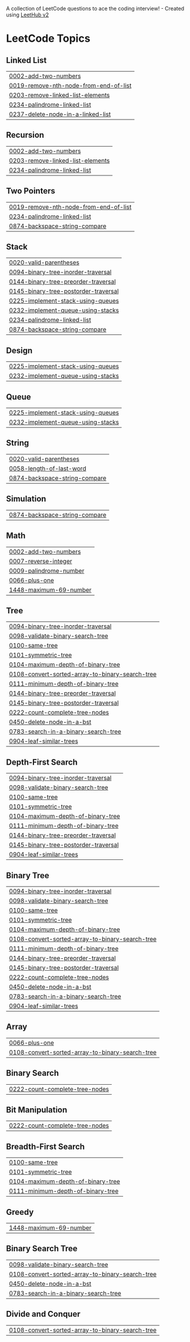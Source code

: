 A collection of LeetCode questions to ace the coding interview! - Created using [LeetHub v2](https://github.com/arunbhardwaj/LeetHub-2.0)
<!---LeetCode Topics Start-->
# LeetCode Topics
## Linked List
|  |
| ------- |
| [0002-add-two-numbers](https://github.com/dev-hasibul-kabir/dsa-prac/tree/master/0002-add-two-numbers) |
| [0019-remove-nth-node-from-end-of-list](https://github.com/dev-hasibul-kabir/dsa-prac/tree/master/0019-remove-nth-node-from-end-of-list) |
| [0203-remove-linked-list-elements](https://github.com/dev-hasibul-kabir/dsa-prac/tree/master/0203-remove-linked-list-elements) |
| [0234-palindrome-linked-list](https://github.com/dev-hasibul-kabir/dsa-prac/tree/master/0234-palindrome-linked-list) |
| [0237-delete-node-in-a-linked-list](https://github.com/dev-hasibul-kabir/dsa-prac/tree/master/0237-delete-node-in-a-linked-list) |
## Recursion
|  |
| ------- |
| [0002-add-two-numbers](https://github.com/dev-hasibul-kabir/dsa-prac/tree/master/0002-add-two-numbers) |
| [0203-remove-linked-list-elements](https://github.com/dev-hasibul-kabir/dsa-prac/tree/master/0203-remove-linked-list-elements) |
| [0234-palindrome-linked-list](https://github.com/dev-hasibul-kabir/dsa-prac/tree/master/0234-palindrome-linked-list) |
## Two Pointers
|  |
| ------- |
| [0019-remove-nth-node-from-end-of-list](https://github.com/dev-hasibul-kabir/dsa-prac/tree/master/0019-remove-nth-node-from-end-of-list) |
| [0234-palindrome-linked-list](https://github.com/dev-hasibul-kabir/dsa-prac/tree/master/0234-palindrome-linked-list) |
| [0874-backspace-string-compare](https://github.com/dev-hasibul-kabir/dsa-prac/tree/master/0874-backspace-string-compare) |
## Stack
|  |
| ------- |
| [0020-valid-parentheses](https://github.com/dev-hasibul-kabir/dsa-prac/tree/master/0020-valid-parentheses) |
| [0094-binary-tree-inorder-traversal](https://github.com/dev-hasibul-kabir/dsa-prac/tree/master/0094-binary-tree-inorder-traversal) |
| [0144-binary-tree-preorder-traversal](https://github.com/dev-hasibul-kabir/dsa-prac/tree/master/0144-binary-tree-preorder-traversal) |
| [0145-binary-tree-postorder-traversal](https://github.com/dev-hasibul-kabir/dsa-prac/tree/master/0145-binary-tree-postorder-traversal) |
| [0225-implement-stack-using-queues](https://github.com/dev-hasibul-kabir/dsa-prac/tree/master/0225-implement-stack-using-queues) |
| [0232-implement-queue-using-stacks](https://github.com/dev-hasibul-kabir/dsa-prac/tree/master/0232-implement-queue-using-stacks) |
| [0234-palindrome-linked-list](https://github.com/dev-hasibul-kabir/dsa-prac/tree/master/0234-palindrome-linked-list) |
| [0874-backspace-string-compare](https://github.com/dev-hasibul-kabir/dsa-prac/tree/master/0874-backspace-string-compare) |
## Design
|  |
| ------- |
| [0225-implement-stack-using-queues](https://github.com/dev-hasibul-kabir/dsa-prac/tree/master/0225-implement-stack-using-queues) |
| [0232-implement-queue-using-stacks](https://github.com/dev-hasibul-kabir/dsa-prac/tree/master/0232-implement-queue-using-stacks) |
## Queue
|  |
| ------- |
| [0225-implement-stack-using-queues](https://github.com/dev-hasibul-kabir/dsa-prac/tree/master/0225-implement-stack-using-queues) |
| [0232-implement-queue-using-stacks](https://github.com/dev-hasibul-kabir/dsa-prac/tree/master/0232-implement-queue-using-stacks) |
## String
|  |
| ------- |
| [0020-valid-parentheses](https://github.com/dev-hasibul-kabir/dsa-prac/tree/master/0020-valid-parentheses) |
| [0058-length-of-last-word](https://github.com/dev-hasibul-kabir/dsa-prac/tree/master/0058-length-of-last-word) |
| [0874-backspace-string-compare](https://github.com/dev-hasibul-kabir/dsa-prac/tree/master/0874-backspace-string-compare) |
## Simulation
|  |
| ------- |
| [0874-backspace-string-compare](https://github.com/dev-hasibul-kabir/dsa-prac/tree/master/0874-backspace-string-compare) |
## Math
|  |
| ------- |
| [0002-add-two-numbers](https://github.com/dev-hasibul-kabir/dsa-prac/tree/master/0002-add-two-numbers) |
| [0007-reverse-integer](https://github.com/dev-hasibul-kabir/dsa-prac/tree/master/0007-reverse-integer) |
| [0009-palindrome-number](https://github.com/dev-hasibul-kabir/dsa-prac/tree/master/0009-palindrome-number) |
| [0066-plus-one](https://github.com/dev-hasibul-kabir/dsa-prac/tree/master/0066-plus-one) |
| [1448-maximum-69-number](https://github.com/dev-hasibul-kabir/dsa-prac/tree/master/1448-maximum-69-number) |
## Tree
|  |
| ------- |
| [0094-binary-tree-inorder-traversal](https://github.com/dev-hasibul-kabir/dsa-prac/tree/master/0094-binary-tree-inorder-traversal) |
| [0098-validate-binary-search-tree](https://github.com/dev-hasibul-kabir/dsa-prac/tree/master/0098-validate-binary-search-tree) |
| [0100-same-tree](https://github.com/dev-hasibul-kabir/dsa-prac/tree/master/0100-same-tree) |
| [0101-symmetric-tree](https://github.com/dev-hasibul-kabir/dsa-prac/tree/master/0101-symmetric-tree) |
| [0104-maximum-depth-of-binary-tree](https://github.com/dev-hasibul-kabir/dsa-prac/tree/master/0104-maximum-depth-of-binary-tree) |
| [0108-convert-sorted-array-to-binary-search-tree](https://github.com/dev-hasibul-kabir/dsa-prac/tree/master/0108-convert-sorted-array-to-binary-search-tree) |
| [0111-minimum-depth-of-binary-tree](https://github.com/dev-hasibul-kabir/dsa-prac/tree/master/0111-minimum-depth-of-binary-tree) |
| [0144-binary-tree-preorder-traversal](https://github.com/dev-hasibul-kabir/dsa-prac/tree/master/0144-binary-tree-preorder-traversal) |
| [0145-binary-tree-postorder-traversal](https://github.com/dev-hasibul-kabir/dsa-prac/tree/master/0145-binary-tree-postorder-traversal) |
| [0222-count-complete-tree-nodes](https://github.com/dev-hasibul-kabir/dsa-prac/tree/master/0222-count-complete-tree-nodes) |
| [0450-delete-node-in-a-bst](https://github.com/dev-hasibul-kabir/dsa-prac/tree/master/0450-delete-node-in-a-bst) |
| [0783-search-in-a-binary-search-tree](https://github.com/dev-hasibul-kabir/dsa-prac/tree/master/0783-search-in-a-binary-search-tree) |
| [0904-leaf-similar-trees](https://github.com/dev-hasibul-kabir/dsa-prac/tree/master/0904-leaf-similar-trees) |
## Depth-First Search
|  |
| ------- |
| [0094-binary-tree-inorder-traversal](https://github.com/dev-hasibul-kabir/dsa-prac/tree/master/0094-binary-tree-inorder-traversal) |
| [0098-validate-binary-search-tree](https://github.com/dev-hasibul-kabir/dsa-prac/tree/master/0098-validate-binary-search-tree) |
| [0100-same-tree](https://github.com/dev-hasibul-kabir/dsa-prac/tree/master/0100-same-tree) |
| [0101-symmetric-tree](https://github.com/dev-hasibul-kabir/dsa-prac/tree/master/0101-symmetric-tree) |
| [0104-maximum-depth-of-binary-tree](https://github.com/dev-hasibul-kabir/dsa-prac/tree/master/0104-maximum-depth-of-binary-tree) |
| [0111-minimum-depth-of-binary-tree](https://github.com/dev-hasibul-kabir/dsa-prac/tree/master/0111-minimum-depth-of-binary-tree) |
| [0144-binary-tree-preorder-traversal](https://github.com/dev-hasibul-kabir/dsa-prac/tree/master/0144-binary-tree-preorder-traversal) |
| [0145-binary-tree-postorder-traversal](https://github.com/dev-hasibul-kabir/dsa-prac/tree/master/0145-binary-tree-postorder-traversal) |
| [0904-leaf-similar-trees](https://github.com/dev-hasibul-kabir/dsa-prac/tree/master/0904-leaf-similar-trees) |
## Binary Tree
|  |
| ------- |
| [0094-binary-tree-inorder-traversal](https://github.com/dev-hasibul-kabir/dsa-prac/tree/master/0094-binary-tree-inorder-traversal) |
| [0098-validate-binary-search-tree](https://github.com/dev-hasibul-kabir/dsa-prac/tree/master/0098-validate-binary-search-tree) |
| [0100-same-tree](https://github.com/dev-hasibul-kabir/dsa-prac/tree/master/0100-same-tree) |
| [0101-symmetric-tree](https://github.com/dev-hasibul-kabir/dsa-prac/tree/master/0101-symmetric-tree) |
| [0104-maximum-depth-of-binary-tree](https://github.com/dev-hasibul-kabir/dsa-prac/tree/master/0104-maximum-depth-of-binary-tree) |
| [0108-convert-sorted-array-to-binary-search-tree](https://github.com/dev-hasibul-kabir/dsa-prac/tree/master/0108-convert-sorted-array-to-binary-search-tree) |
| [0111-minimum-depth-of-binary-tree](https://github.com/dev-hasibul-kabir/dsa-prac/tree/master/0111-minimum-depth-of-binary-tree) |
| [0144-binary-tree-preorder-traversal](https://github.com/dev-hasibul-kabir/dsa-prac/tree/master/0144-binary-tree-preorder-traversal) |
| [0145-binary-tree-postorder-traversal](https://github.com/dev-hasibul-kabir/dsa-prac/tree/master/0145-binary-tree-postorder-traversal) |
| [0222-count-complete-tree-nodes](https://github.com/dev-hasibul-kabir/dsa-prac/tree/master/0222-count-complete-tree-nodes) |
| [0450-delete-node-in-a-bst](https://github.com/dev-hasibul-kabir/dsa-prac/tree/master/0450-delete-node-in-a-bst) |
| [0783-search-in-a-binary-search-tree](https://github.com/dev-hasibul-kabir/dsa-prac/tree/master/0783-search-in-a-binary-search-tree) |
| [0904-leaf-similar-trees](https://github.com/dev-hasibul-kabir/dsa-prac/tree/master/0904-leaf-similar-trees) |
## Array
|  |
| ------- |
| [0066-plus-one](https://github.com/dev-hasibul-kabir/dsa-prac/tree/master/0066-plus-one) |
| [0108-convert-sorted-array-to-binary-search-tree](https://github.com/dev-hasibul-kabir/dsa-prac/tree/master/0108-convert-sorted-array-to-binary-search-tree) |
## Binary Search
|  |
| ------- |
| [0222-count-complete-tree-nodes](https://github.com/dev-hasibul-kabir/dsa-prac/tree/master/0222-count-complete-tree-nodes) |
## Bit Manipulation
|  |
| ------- |
| [0222-count-complete-tree-nodes](https://github.com/dev-hasibul-kabir/dsa-prac/tree/master/0222-count-complete-tree-nodes) |
## Breadth-First Search
|  |
| ------- |
| [0100-same-tree](https://github.com/dev-hasibul-kabir/dsa-prac/tree/master/0100-same-tree) |
| [0101-symmetric-tree](https://github.com/dev-hasibul-kabir/dsa-prac/tree/master/0101-symmetric-tree) |
| [0104-maximum-depth-of-binary-tree](https://github.com/dev-hasibul-kabir/dsa-prac/tree/master/0104-maximum-depth-of-binary-tree) |
| [0111-minimum-depth-of-binary-tree](https://github.com/dev-hasibul-kabir/dsa-prac/tree/master/0111-minimum-depth-of-binary-tree) |
## Greedy
|  |
| ------- |
| [1448-maximum-69-number](https://github.com/dev-hasibul-kabir/dsa-prac/tree/master/1448-maximum-69-number) |
## Binary Search Tree
|  |
| ------- |
| [0098-validate-binary-search-tree](https://github.com/dev-hasibul-kabir/dsa-prac/tree/master/0098-validate-binary-search-tree) |
| [0108-convert-sorted-array-to-binary-search-tree](https://github.com/dev-hasibul-kabir/dsa-prac/tree/master/0108-convert-sorted-array-to-binary-search-tree) |
| [0450-delete-node-in-a-bst](https://github.com/dev-hasibul-kabir/dsa-prac/tree/master/0450-delete-node-in-a-bst) |
| [0783-search-in-a-binary-search-tree](https://github.com/dev-hasibul-kabir/dsa-prac/tree/master/0783-search-in-a-binary-search-tree) |
## Divide and Conquer
|  |
| ------- |
| [0108-convert-sorted-array-to-binary-search-tree](https://github.com/dev-hasibul-kabir/dsa-prac/tree/master/0108-convert-sorted-array-to-binary-search-tree) |
<!---LeetCode Topics End-->